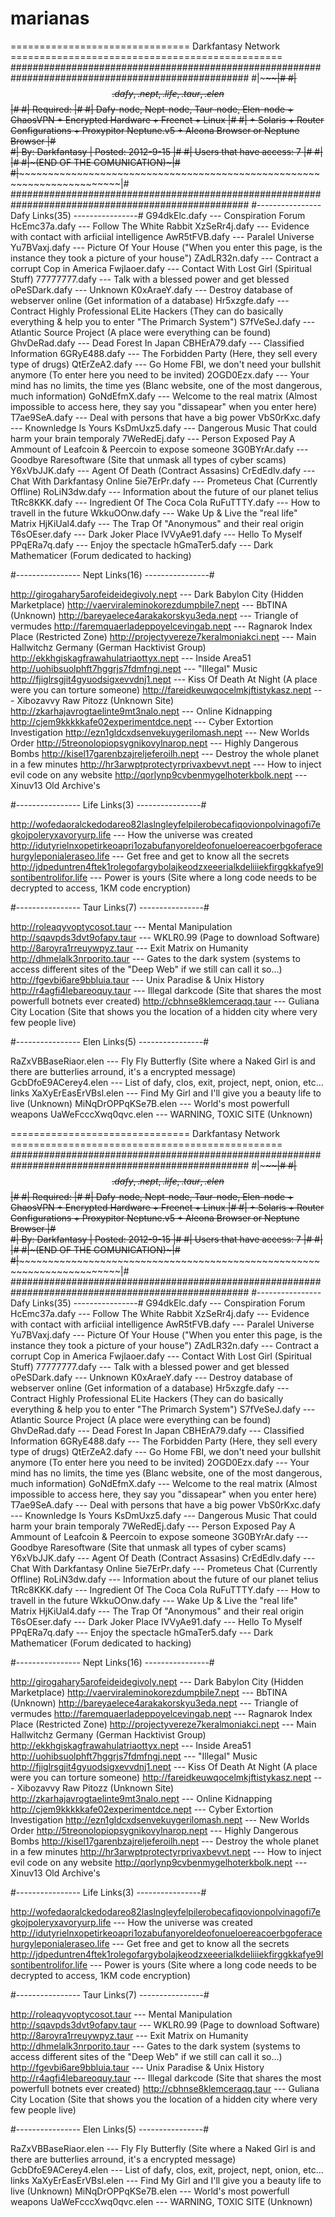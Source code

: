 # marianas
=============================== Darkfantasy Network ===============================================
###################################################################################################
#|~~~~~~~~~~~~~~~~~~~~~~~~~~~~~~~~~~~~~~~~~~~~~~~~~~~~~~~~~~~~~~~~~~~~~~~~~~~~~~~~~~~~~~~~~~~~~~~|#
#| $$$$$$$$$$$$$$$$$$$$$$ .dafy, .nept, .life, .taur, .elen       $$$$$$$$$$$$$$$$$$$$$$$$$$$$$$ |#
#| Required:                                                                                     |#
#| Dafy-node, Nept-node, Taur-node, Elen-node + ChaosVPN + Encrypted Hardware + Freenet + Linux  |#
#| + Solaris + Router Configurations + Proxypitor Neptune.v5 + Aleona Browser or Neptune Browser |#             
#| By: Darkfantasy | Posted: 2012-9-15                                                           |#
#| Users that have access: 7                                                                     |#
#|                                                                                               |#
#|~~~~~~~~~~~~~~~~~~~~~~~~~~~~~~~~~~~(END OF THE COMUNICATION)~~~~~~~~~~~~~~~~~~~~~~~~~~~~~~~~~~~|#
#|~~~~~~~~~~~~~~~~~~~~~~~~~~~~~~~~~~~~~~~~~~~~~~~~~~~~~~~~~~~~~~~~~~~~~~~~~~~~~~~~~~~~~~~~~~~~~~~|#
###################################################################################################
#---------------- Dafy Links(35) ----------------#
G94dkElc.dafy --- Conspiration Forum
HcEmc37a.dafy --- Follow The White Rabbit
XzSeRr4j.dafy --- Evidence with contact with arficiial intelligence
AwR5tFVB.dafy --- Paralel Universe
Yu7BVaxj.dafy --- Picture Of Your House ("When you enter this page, is the instance they took a picture of your house")
ZAdLR32n.dafy --- Contract a corrupt Cop in America
Fwjlaoer.dafy --- Contact With Lost Girl (Spiritual Stuff)
77777777.dafy --- Talk with a blessed power and get blessed
oPeSDark.dafy --- Unknown
K0xAraeY.dafy --- Destroy database of webserver online (Get information of a database)
Hr5xzgfe.dafy --- Contract Highly Professional ELite Hackers (They can do basically everything & help you to enter "The Primarch System")
S7fVeSeJ.dafy --- Atlantic Source Project (A place were everything can be found)
GhvDeRad.dafy --- Dead Forest In Japan
CBHErA79.dafy --- Classified Information
6GRyE488.dafy --- The Forbidden Party (Here, they sell every type of drugs)
QtErZeA2.dafy --- Go Home FBI, we don't need your bullshit anymore (To enter here you need to be invited)
2OGD0Ezx.dafy --- Your mind has no limits, the time yes (Blanc website, one of the most dangerous, much information)
GoNdEfmX.dafy --- Welcome to the real matrix (Almost impossible to access here, they say you "dissapear" when you enter here)
T7ae9SeA.dafy --- Deal with persons that have a big power
VbS0rKxc.dafy --- Knownledge Is Yours
KsDmUxz5.dafy --- Dangerous Music That could harm your brain temporaly
7WeRedEj.dafy --- Person Exposed Pay A Ammount of Leafcoin & Peercoin to expose someone
3G0BYrAr.dafy --- Goodbye Raresoftware (Site that unmask all types of cyber scams)
Y6xVbJJK.dafy --- Agent Of Death (Contract Assasins)
CrEdEdlv.dafy --- Chat With Darkfantasy Online
5ie7ErPr.dafy --- Prometeus Chat (Currently Offline)
RoLiN3dw.dafy --- Information about the future of our planet telius
TtRc8KKK.dafy --- Ingredient Of The Coca Cola
RuFuTTTY.dafy --- How to travell in the future
WkkuOOnw.dafy --- Wake Up & Live the "real life" Matrix
HjKiUal4.dafy --- The Trap Of "Anonymous" and their real origin
T6sOEser.dafy --- Dark Joker Place
IVVyAe91.dafy --- Hello To Myself
PPqERa7q.dafy --- Enjoy the spectacle
hGmaTer5.dafy --- Dark Mathematicer (Forum dedicated to hacking)
 
#---------------- Nept Links(16) ----------------#
 
http://girogahary5arofeideidegivoly.nept --- Dark Babylon City (Hidden Marketplace)
http://vaerviraleminokorezdumpbile7.nept --- BbTINA (Unknown)
http://bareyaelece4arakakorskyu3eda.nept --- Triangle of vermudes
http://faremquaerladeppoyelcevingab.nept --- Ragnarok Index Place (Restricted Zone)
http://projectyvereze7keralmoniakci.nept --- Main Hallwitchz Germany (German Hacktivist Group)
http://ekkhgiskagfrawahulatriaottyx.nept --- Inside Area51
http://uohibsuolphft7hggrjs7fdmfngj.nept --- "Illegal" Music
http://fjiglrsgjit4gyuodsigxevvdnj1.nept --- Kiss Of Death At Night (A place were you can torture someone)
http://fareidkeuwqocelmkjftistykasz.nept --- Xibozavvy Raw Pitozz (Unknown Site)
http://zkarhajavrogtaelinte9mt3nalo.nept --- Online Kidnapping
http://cjem9kkkkkafe02experimentdce.nept --- Cyber Extortion Investigation
http://ezn1gldcxdsenvekuygerilomash.nept --- New Worlds Order
http://5treonolopiopsygnikovylnarop.nept --- Highly Dangerous Bombs
http://kisel17garenbzajreljeferoilh.nept --- Destroy the whole planet in a few minutes
http://hr3arwptprotectyrprivaxbevvt.nept --- How to inject evil code on any website
http://qorlynp9cvbenmygelhoterkbolk.nept --- Xinuv13 Old Archive's
 
#---------------- Life Links(3) ----------------#
 
http://wofedaoralckedodareo82laslngleyfelpilerobecafiqovionpolvinagofi7egkojpoleryxavoryurp.life --- How the universe was created
http://idutyrielnxopetirkeoapri1ozabufanyoreldeofonueloereacoerbgoferacehurgyleponialeraseo.life --- Get free and get to know all the secrets
http://jdpeduntren4ftek1rolegofargybolajkeodzxeeerialkdeliiiekfirggkkafye9lsontibentrolifor.life --- Power is yours (Site where a long code needs to be decrypted to access, 1KM code encryption)
 
#---------------- Taur Links(7) ----------------#
 
http://roleaqyvoptycosot.taur --- Mental Manipulation
http://sqavpds3dvt9ofapv.taur --- WKLR0.99 (Page to download Software)
http://8aroyra1rreuywpyz.taur --- Exit Matrix on Humanity
http://dhmelalk3nrporito.taur --- Gates to the dark system (systems to access different sites of the "Deep Web" if we still can call it so...)
http://fgevbi6are9bbluia.taur --- Unix Paradise & Unix History
http://r4agfi4lebareoquy.taur --- Illegal darkcode (Site that shares the most powerfull botnets ever created)
http://cbhnse8klemceraqq.taur --- Guliana City Location (Site that shows you the location of a hidden city where very few people live)
 
#---------------- Elen Links(5) ----------------#
 
RaZxVBBaseRiaor.elen --- Fly Fly Butterfly (Site where a Naked Girl is and there are butterlies arround, it's a encrypted message)
GcbDfoE9ACerey4.elen --- List of dafy, clos, exit, project, nept, onion, etc... links
XaXyErEasErVBsl.elen --- Find My Girl and I'll give you a beauty life to live (Unknown)
MiNqDrOPPqKSe7B.elen --- World's most powerfull weapons
UaWeFcccXwq0qvc.elen --- WARNING, TOXIC SITE (Unknown)



=============================== Darkfantasy Network ===============================================
###################################################################################################
#|~~~~~~~~~~~~~~~~~~~~~~~~~~~~~~~~~~~~~~~~~~~~~~~~~~~~~~~~~~~~~~~~~~~~~~~~~~~~~~~~~~~~~~~~~~~~~~~|#
#| $$$$$$$$$$$$$$$$$$$$$$ .dafy, .nept, .life, .taur, .elen       $$$$$$$$$$$$$$$$$$$$$$$$$$$$$$ |#
#| Required:                                                                                     |#
#| Dafy-node, Nept-node, Taur-node, Elen-node + ChaosVPN + Encrypted Hardware + Freenet + Linux  |#
#| + Solaris + Router Configurations + Proxypitor Neptune.v5 + Aleona Browser or Neptune Browser |#              
#| By: Darkfantasy | Posted: 2012-9-15                                                           |#
#| Users that have access: 7                                                                     |#
#|                                                                                               |#
#|~~~~~~~~~~~~~~~~~~~~~~~~~~~~~~~~~~~(END OF THE COMUNICATION)~~~~~~~~~~~~~~~~~~~~~~~~~~~~~~~~~~~|#
#|~~~~~~~~~~~~~~~~~~~~~~~~~~~~~~~~~~~~~~~~~~~~~~~~~~~~~~~~~~~~~~~~~~~~~~~~~~~~~~~~~~~~~~~~~~~~~~~|#
###################################################################################################
#---------------- Dafy Links(35) ----------------#
G94dkElc.dafy --- Conspiration Forum
HcEmc37a.dafy --- Follow The White Rabbit
XzSeRr4j.dafy --- Evidence with contact with arficiial intelligence
AwR5tFVB.dafy --- Paralel Universe
Yu7BVaxj.dafy --- Picture Of Your House ("When you enter this page, is the instance they took a picture of your house")
ZAdLR32n.dafy --- Contract a corrupt Cop in America
Fwjlaoer.dafy --- Contact With Lost Girl (Spiritual Stuff)
77777777.dafy --- Talk with a blessed power and get blessed
oPeSDark.dafy --- Unknown
K0xAraeY.dafy --- Destroy database of webserver online (Get information of a database)
Hr5xzgfe.dafy --- Contract Highly Professional ELite Hackers (They can do basically everything & help you to enter "The Primarch System")
S7fVeSeJ.dafy --- Atlantic Source Project (A place were everything can be found)
GhvDeRad.dafy --- Dead Forest In Japan
CBHErA79.dafy --- Classified Information
6GRyE488.dafy --- The Forbidden Party (Here, they sell every type of drugs)
QtErZeA2.dafy --- Go Home FBI, we don't need your bullshit anymore (To enter here you need to be invited)
2OGD0Ezx.dafy --- Your mind has no limits, the time yes (Blanc website, one of the most dangerous, much information)
GoNdEfmX.dafy --- Welcome to the real matrix (Almost impossible to access here, they say you "dissapear" when you enter here)
T7ae9SeA.dafy --- Deal with persons that have a big power
VbS0rKxc.dafy --- Knownledge Is Yours
KsDmUxz5.dafy --- Dangerous Music That could harm your brain temporaly
7WeRedEj.dafy --- Person Exposed Pay A Ammount of Leafcoin & Peercoin to expose someone
3G0BYrAr.dafy --- Goodbye Raresoftware (Site that unmask all types of cyber scams)
Y6xVbJJK.dafy --- Agent Of Death (Contract Assasins)
CrEdEdlv.dafy --- Chat With Darkfantasy Online
5ie7ErPr.dafy --- Prometeus Chat (Currently Offline)
RoLiN3dw.dafy --- Information about the future of our planet telius
TtRc8KKK.dafy --- Ingredient Of The Coca Cola
RuFuTTTY.dafy --- How to travell in the future
WkkuOOnw.dafy --- Wake Up & Live the "real life" Matrix
HjKiUal4.dafy --- The Trap Of "Anonymous" and their real origin
T6sOEser.dafy --- Dark Joker Place 
IVVyAe91.dafy --- Hello To Myself
PPqERa7q.dafy --- Enjoy the spectacle
hGmaTer5.dafy --- Dark Mathematicer (Forum dedicated to hacking)

#---------------- Nept Links(16) ----------------# 

http://girogahary5arofeideidegivoly.nept --- Dark Babylon City (Hidden Marketplace)
http://vaerviraleminokorezdumpbile7.nept --- BbTINA (Unknown)
http://bareyaelece4arakakorskyu3eda.nept --- Triangle of vermudes
http://faremquaerladeppoyelcevingab.nept --- Ragnarok Index Place (Restricted Zone)
http://projectyvereze7keralmoniakci.nept --- Main Hallwitchz Germany (German Hacktivist Group)
http://ekkhgiskagfrawahulatriaottyx.nept --- Inside Area51
http://uohibsuolphft7hggrjs7fdmfngj.nept --- "Illegal" Music
http://fjiglrsgjit4gyuodsigxevvdnj1.nept --- Kiss Of Death At Night (A place were you can torture someone)
http://fareidkeuwqocelmkjftistykasz.nept --- Xibozavvy Raw Pitozz (Unknown Site)
http://zkarhajavrogtaelinte9mt3nalo.nept --- Online Kidnapping
http://cjem9kkkkkafe02experimentdce.nept --- Cyber Extortion Investigation
http://ezn1gldcxdsenvekuygerilomash.nept --- New Worlds Order 
http://5treonolopiopsygnikovylnarop.nept --- Highly Dangerous Bombs
http://kisel17garenbzajreljeferoilh.nept --- Destroy the whole planet in a few minutes
http://hr3arwptprotectyrprivaxbevvt.nept --- How to inject evil code on any website
http://qorlynp9cvbenmygelhoterkbolk.nept --- Xinuv13 Old Archive's

#---------------- Life Links(3) ----------------# 

http://wofedaoralckedodareo82laslngleyfelpilerobecafiqovionpolvinagofi7egkojpoleryxavoryurp.life --- How the universe was created
http://idutyrielnxopetirkeoapri1ozabufanyoreldeofonueloereacoerbgoferacehurgyleponialeraseo.life --- Get free and get to know all the secrets
http://jdpeduntren4ftek1rolegofargybolajkeodzxeeerialkdeliiiekfirggkkafye9lsontibentrolifor.life --- Power is yours (Site where a long code needs to be decrypted to access, 1KM code encryption)

#---------------- Taur Links(7) ----------------# 

http://roleaqyvoptycosot.taur --- Mental Manipulation
http://sqavpds3dvt9ofapv.taur --- WKLR0.99 (Page to download Software)
http://8aroyra1rreuywpyz.taur --- Exit Matrix on Humanity
http://dhmelalk3nrporito.taur --- Gates to the dark system (systems to access different sites of the "Deep Web" if we still can call it so...)
http://fgevbi6are9bbluia.taur --- Unix Paradise & Unix History
http://r4agfi4lebareoquy.taur --- Illegal darkcode (Site that shares the most powerfull botnets ever created)
http://cbhnse8klemceraqq.taur --- Guliana City Location (Site that shows you the location of a hidden city where very few people live)

#---------------- Elen Links(5) ----------------#

RaZxVBBaseRiaor.elen --- Fly Fly Butterfly (Site where a Naked Girl is and there are butterlies arround, it's a encrypted message)
GcbDfoE9ACerey4.elen --- List of dafy, clos, exit, project, nept, onion, etc... links
XaXyErEasErVBsl.elen --- Find My Girl and I'll give you a beauty life to live (Unknown)
MiNqDrOPPqKSe7B.elen --- World's most powerfull weapons
UaWeFcccXwq0qvc.elen --- WARNING, TOXIC SITE (Unknown)
